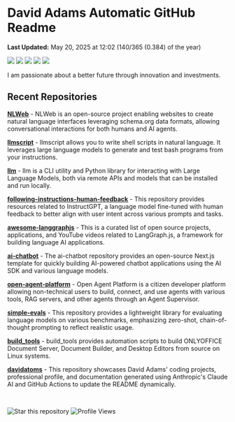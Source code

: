 # David Adams Automatic GitHub Readme

<p align="left"><b>Last Updated:</b> <!-- last_updated starts -->May 20, 2025 at 12:02 (140/365 (0.384) of the year)<!-- last_updated ends -->
</p>

<p align="left">
  <img src="https://img.shields.io/badge/Python-3776AB?style=flat&logo=python&logoColor=white" />
  <img src="https://img.shields.io/badge/Go-00ADD8?style=flat&logo=go&logoColor=white" />
  <img src="https://img.shields.io/badge/Rust-000000?style=flat&logo=rust&logoColor=white" />
  <img src="https://img.shields.io/badge/React-20232A?style=flat&logo=react&logoColor=61DAFB" />
  <img src="https://img.shields.io/badge/Bash-4EAA25?style=flat&logo=gnu-bash&logoColor=white" />
</p>

I am passionate about a better future through innovation and investments. 

## Recent Repositories
<!-- recent_repos starts -->
[**NLWeb**](https://github.com/davidatoms/NLWeb) - NLWeb is an open-source project enabling websites to create natural language interfaces leveraging schema.org data formats, allowing conversational interactions for both humans and AI agents.

[**llmscript**](https://github.com/davidatoms/llmscript) - llmscript allows you to write shell scripts in natural language. It leverages large language models to generate and test bash programs from your instructions.

[**llm**](https://github.com/davidatoms/llm) - llm is a CLI utility and Python library for interacting with Large Language Models, both via remote APIs and models that can be installed and run locally.

[**following-instructions-human-feedback**](https://github.com/davidatoms/following-instructions-human-feedback) - This repository provides resources related to InstructGPT, a language model fine-tuned with human feedback to better align with user intent across various prompts and tasks.

[**awesome-langgraphjs**](https://github.com/davidatoms/awesome-langgraphjs) - This is a curated list of open source projects, applications, and YouTube videos related to LangGraph.js, a framework for building language AI applications.

[**ai-chatbot**](https://github.com/davidatoms/ai-chatbot) - The ai-chatbot repository provides an open-source Next.js template for quickly building AI-powered chatbot applications using the AI SDK and various language models.

[**open-agent-platform**](https://github.com/davidatoms/open-agent-platform) - Open Agent Platform is a citizen developer platform allowing non-technical users to build, connect, and use agents with various tools, RAG servers, and other agents through an Agent Supervisor.

[**simple-evals**](https://github.com/davidatoms/simple-evals) - This repository provides a lightweight library for evaluating language models on various benchmarks, emphasizing zero-shot, chain-of-thought prompting to reflect realistic usage.

[**build_tools**](https://github.com/davidatoms/build_tools) - build_tools provides automation scripts to build ONLYOFFICE Document Server, Document Builder, and Desktop Editors from source on Linux systems.

[**davidatoms**](https://github.com/davidatoms/davidatoms) - This repository showcases David Adams' coding projects, professional profile, and documentation generated using Anthropic's Claude AI and GitHub Actions to update the README dynamically.
<!-- recent_repos ends -->

<br>

![Star this repository](https://img.shields.io/badge/Star%20this%20repository-FFDD00?style=flat&logo=github&logoColor=white)
![Profile Views](https://komarev.com/ghpvc/?username=davidatoms&style=flat&color=blue&label=Views)
